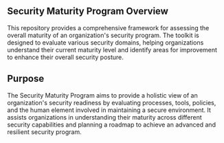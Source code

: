 ## Security Maturity Program Overview

This repository provides a comprehensive framework for assessing the overall maturity of an organization's security program. The toolkit is designed to evaluate various security domains, helping organizations understand their current maturity level and identify areas for improvement to enhance their overall security posture.

## Purpose

The Security Maturity Program aims to provide a holistic view of an organization's security readiness by evaluating processes, tools, policies, and the human element involved in maintaining a secure environment. It assists organizations in understanding their maturity across different security capabilities and planning a roadmap to achieve an advanced and resilient security program.
